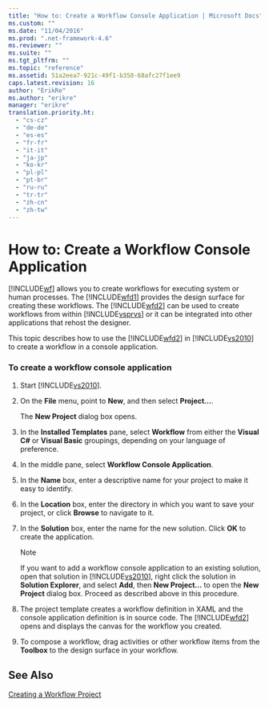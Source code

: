 ```yaml
---
title: "How to: Create a Workflow Console Application | Microsoft Docs"
ms.custom: ""
ms.date: "11/04/2016"
ms.prod: ".net-framework-4.6"
ms.reviewer: ""
ms.suite: ""
ms.tgt_pltfrm: ""
ms.topic: "reference"
ms.assetid: 51a2eea7-921c-49f1-b358-68afc27f1ee9
caps.latest.revision: 16
author: "ErikRe"
ms.author: "erikre"
manager: "erikre"
translation.priority.ht: 
  - "cs-cz"
  - "de-de"
  - "es-es"
  - "fr-fr"
  - "it-it"
  - "ja-jp"
  - "ko-kr"
  - "pl-pl"
  - "pt-br"
  - "ru-ru"
  - "tr-tr"
  - "zh-cn"
  - "zh-tw"
---
```

# How to: Create a Workflow Console Application
[!INCLUDE[wf](../workflow-designer/includes/wf_md.md)] allows you to create workflows for executing system or human processes. The [!INCLUDE[wfd1](../workflow-designer/includes/wfd1_md.md)] provides the design surface for creating these workflows. The [!INCLUDE[wfd2](../workflow-designer/includes/wfd2_md.md)] can be used to create workflows from within [!INCLUDE[vsprvs](../code-quality/includes/vsprvs_md.md)] or it can be integrated into other applications that rehost the designer.  
  
 This topic describes how to use the [!INCLUDE[wfd2](../workflow-designer/includes/wfd2_md.md)] in [!INCLUDE[vs2010](../misc/includes/vs2010_md.md)] to create a workflow in a console application.  
  
### To create a workflow console application  
  
1.  Start [!INCLUDE[vs2010](../misc/includes/vs2010_md.md)].  
  
2.  On the **File** menu, point to **New**, and then select **Project…**.  
  
     The **New Project** dialog box opens.  
  
3.  In the **Installed Templates** pane, select **Workflow** from either the **Visual C#** or **Visual Basic** groupings, depending on your language of preference.  
  
4.  In the middle pane, select **Workflow Console Application**.  
  
5.  In the **Name** box, enter a descriptive name for your project to make it easy to identify.  
  
6.  In the **Location** box, enter the directory in which you want to save your project, or click **Browse** to navigate to it.  
  
7.  In the **Solution** box, enter the name for the new solution. Click **OK** to create the application.  
  
    > [!NOTE]
    >  If you want to add a workflow console application to an existing solution, open that solution in [!INCLUDE[vs2010](../misc/includes/vs2010_md.md)], right click the solution in **Solution Explorer**, and select **Add**, then **New Project…** to open the **New Project** dialog box. Proceed as described above in this procedure.  
  
8.  The project template creates a workflow definition in XAML and the console application definition is in source code. The [!INCLUDE[wfd2](../workflow-designer/includes/wfd2_md.md)] opens and displays the canvas for the workflow you created.  
  
9. To compose a workflow, drag activities or other workflow items from the **Toolbox** to the design surface in your workflow.  
  
## See Also  
 [Creating a Workflow Project](../workflow-designer/creating-a-workflow-project.md)